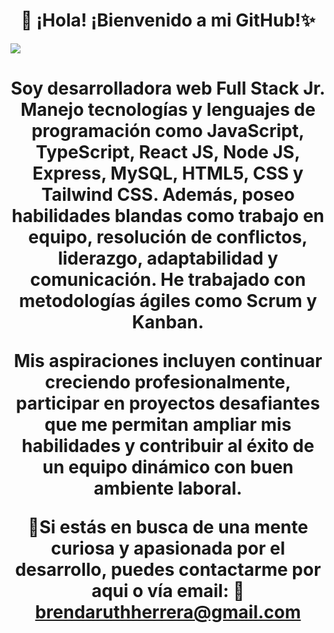 <div align="center">
</div>
<h1 align="center">👋 ¡Hola! ¡Bienvenido a mi GitHub!✨</h1>
<img src="https://i.postimg.cc/Jnqzht1H/Portada-github.png">

<h1 align="center">Soy desarrolladora web Full Stack Jr.
 Manejo tecnologías y lenguajes de programación como JavaScript, TypeScript, React JS, Node JS, Express, MySQL, HTML5, CSS y Tailwind CSS. Además, poseo habilidades blandas como trabajo en equipo, resolución de conflictos, liderazgo, adaptabilidad y comunicación. He trabajado con metodologías ágiles como Scrum y Kanban.

Mis aspiraciones incluyen continuar creciendo profesionalmente, participar en proyectos desafiantes que me permitan ampliar mis habilidades y contribuir al éxito de un equipo dinámico con buen ambiente laboral.

🌠Si estás en busca de una mente curiosa y apasionada por el desarrollo, puedes contactarme por aqui o vía email:
📧 brendaruthherrera@gmail.com </h1>


